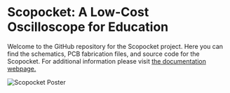 # Scopocket: A Low-Cost Oscilloscope for Education
Welcome to the GitHub repository for the Scopocket project. Here you can find the schematics, PCB fabrication files, and source code for the Scopocket. For additional information please visit [the documentation webpage.](https://scopocket.com)

![Scopocket Poster](Scopocket-Poster.jpg)
